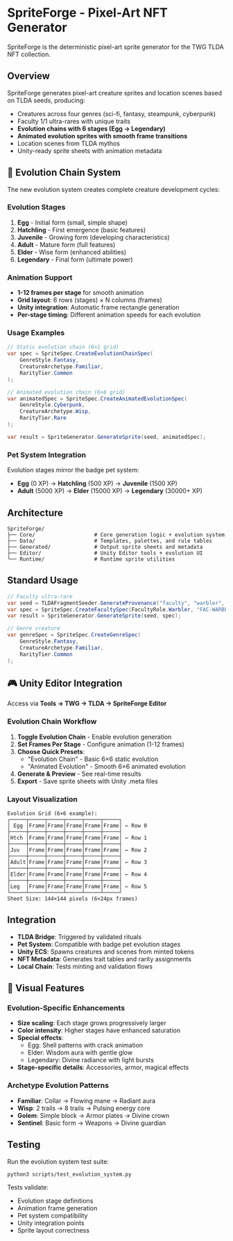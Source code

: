 # SpriteForge - Pixel-Art NFT Generator

SpriteForge is the deterministic pixel-art sprite generator for the TWG TLDA NFT collection.

## Overview

SpriteForge generates pixel-art creature sprites and location scenes based on TLDA seeds, producing:
- Creatures across four genres (sci-fi, fantasy, steampunk, cyberpunk)
- Faculty 1/1 ultra-rares with unique traits
- **Evolution chains with 6 stages (Egg → Legendary)**
- **Animated evolution sprites with smooth frame transitions**
- Location scenes from TLDA mythos
- Unity-ready sprite sheets with animation metadata

## 🧬 Evolution Chain System

The new evolution system creates complete creature development cycles:

### Evolution Stages
1. **Egg** - Initial form (small, simple shape)
2. **Hatchling** - First emergence (basic features)
3. **Juvenile** - Growing form (developing characteristics)
4. **Adult** - Mature form (full features)
5. **Elder** - Wise form (enhanced abilities)
6. **Legendary** - Final form (ultimate power)

### Animation Support
- **1-12 frames per stage** for smooth animation
- **Grid layout**: 6 rows (stages) × N columns (frames)
- **Unity integration**: Automatic frame rectangle generation
- **Per-stage timing**: Different animation speeds for each evolution

### Usage Examples

```csharp
// Static evolution chain (6×1 grid)
var spec = SpriteSpec.CreateEvolutionChainSpec(
    GenreStyle.Fantasy, 
    CreatureArchetype.Familiar, 
    RarityTier.Common
);

// Animated evolution chain (6×6 grid)  
var animatedSpec = SpriteSpec.CreateAnimatedEvolutionSpec(
    GenreStyle.Cyberpunk,
    CreatureArchetype.Wisp,
    RarityTier.Rare
);

var result = SpriteGenerator.GenerateSprite(seed, animatedSpec);
```

### Pet System Integration
Evolution stages mirror the badge pet system:
- **Egg** (0 XP) → **Hatchling** (500 XP) → **Juvenile** (1500 XP)
- **Adult** (5000 XP) → **Elder** (15000 XP) → **Legendary** (30000+ XP)

## Architecture

```
SpriteForge/
├── Core/                   # Core generation logic + evolution system
├── Data/                   # Templates, palettes, and rule tables
├── Generated/              # Output sprite sheets and metadata
├── Editor/                 # Unity Editor tools + evolution UI
└── Runtime/                # Runtime sprite utilities
```

## Standard Usage

```csharp
// Faculty ultra-rare
var seed = TLDAFragmentSeeder.GenerateProvenance("faculty", "warbler", timestamp);
var spec = SpriteSpec.CreateFacultySpec(FacultyRole.Warbler, "FAC-WARBLER-001");
var result = SpriteGenerator.GenerateSprite(seed, spec);

// Genre creature
var genreSpec = SpriteSpec.CreateGenreSpec(
    GenreStyle.Fantasy, 
    CreatureArchetype.Familiar, 
    RarityTier.Common
);
```

## 🎮 Unity Editor Integration

Access via **Tools → TWG → TLDA → SpriteForge Editor**

### Evolution Chain Workflow
1. **Toggle Evolution Chain** - Enable evolution generation
2. **Set Frames Per Stage** - Configure animation (1-12 frames)
3. **Choose Quick Presets**:
   - "Evolution Chain" - Basic 6×6 static evolution
   - "Animated Evolution" - Smooth 6×6 animated evolution
4. **Generate & Preview** - See real-time results
5. **Export** - Save sprite sheets with Unity .meta files

### Layout Visualization
```
Evolution Grid (6×6 example):
┌─────┬─────┬─────┬─────┬─────┬─────┐
│ Egg │Frame│Frame│Frame│Frame│Frame│ ← Row 0
├─────┼─────┼─────┼─────┼─────┼─────┤
│Htch │Frame│Frame│Frame│Frame│Frame│ ← Row 1
├─────┼─────┼─────┼─────┼─────┼─────┤
│Juv  │Frame│Frame│Frame│Frame│Frame│ ← Row 2
├─────┼─────┼─────┼─────┼─────┼─────┤
│Adult│Frame│Frame│Frame│Frame│Frame│ ← Row 3
├─────┼─────┼─────┼─────┼─────┼─────┤
│Elder│Frame│Frame│Frame│Frame│Frame│ ← Row 4
├─────┼─────┼─────┼─────┼─────┼─────┤
│Leg  │Frame│Frame│Frame│Frame│Frame│ ← Row 5
└─────┴─────┴─────┴─────┴─────┴─────┘
Sheet Size: 144×144 pixels (6×24px frames)
```

## Integration

- **TLDA Bridge**: Triggered by validated rituals
- **Pet System**: Compatible with badge pet evolution stages
- **Unity ECS**: Spawns creatures and scenes from minted tokens
- **NFT Metadata**: Generates trait tables and rarity assignments
- **Local Chain**: Tests minting and validation flows

## 🎨 Visual Features

### Evolution-Specific Enhancements
- **Size scaling**: Each stage grows progressively larger
- **Color intensity**: Higher stages have enhanced saturation
- **Special effects**:
  - Egg: Shell patterns with crack animation
  - Elder: Wisdom aura with gentle glow
  - Legendary: Divine radiance with light bursts
- **Stage-specific details**: Accessories, armor, magical effects

### Archetype Evolution Patterns
- **Familiar**: Collar → Flowing mane → Radiant aura
- **Wisp**: 2 trails → 8 trails → Pulsing energy core
- **Golem**: Simple block → Armor plates → Divine crown
- **Sentinel**: Basic form → Weapons → Divine guardian

## Testing

Run the evolution system test suite:
```bash
python3 scripts/test_evolution_system.py
```

Tests validate:
- Evolution stage definitions
- Animation frame generation
- Pet system compatibility
- Unity integration points
- Sprite layout correctness